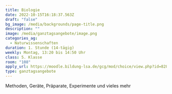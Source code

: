```yaml
---
title: Biologie
date: 2022-10-15T16:18:37.563Z
draft: "false"
bg_image: /media/backgrounds/page-title.png
description: ""
image: /media/ganztagsangebote/image.png
categories_ag:
  - Naturwissenschaften
duration: 1. Stunde (14-tägig)
weekly: Montag, 13:20 bis 14:50 Uhr
class: 5. Klasse
room: "108"
apply_url: https://moodle.bildung-lsa.de/gcg/mod/choice/view.php?id=828
type: ganztagsangebote
---
```

Methoden, Geräte, Präparate, Experimente und vieles mehr